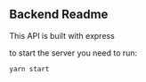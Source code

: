 ## Backend Readme

This API is built with express

to start the server you need to run:

`yarn start`
